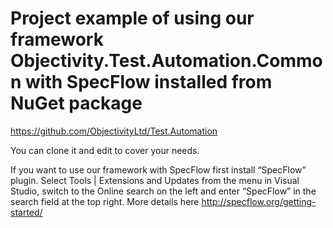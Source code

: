 # Project example of using our framework Objectivity.Test.Automation.Common with SpecFlow installed from NuGet package
https://github.com/ObjectivityLtd/Test.Automation


You can clone it and edit to cover your needs.

If you want to use our framework with SpecFlow first install “SpecFlow” plugin. Select Tools | Extensions and Updates from the menu in Visual Studio, switch to the Online search on the left and enter “SpecFlow” in the search field at the top right. More details here http://specflow.org/getting-started/
